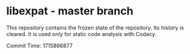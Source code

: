 # libexpat - master branch

This repository contains the frozen state of the repository.
Its history is cleared. It is used only for static code
analysis with Codacy.

Commit Time: 1715866877